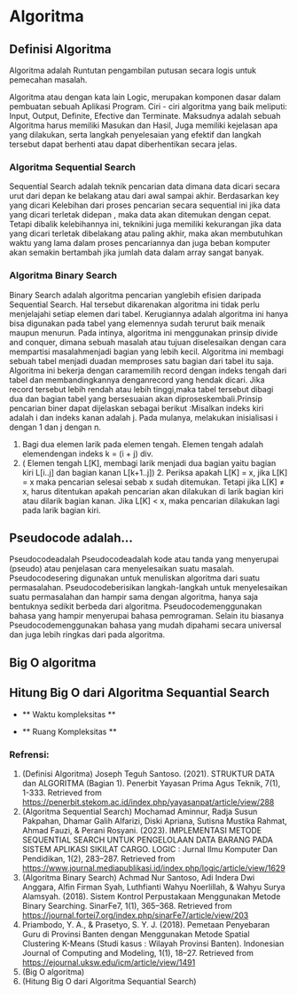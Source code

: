 # Algoritma

## Definisi Algoritma
Algoritma adalah Runtutan pengambilan putusan secara logis 
untuk pemecahan masalah.

Algoritma atau dengan kata lain Logic, merupakan komponen dasar dalam pembuatan 
sebuah Aplikasi Program. Ciri - ciri algoritma yang baik meliputi: 
Input, Output, Definite, Efective 
dan Terminate. 
Maksudnya adalah sebuah Algoritma harus memiliki Masukan dan Hasil, Juga memiliki  kejelasan  apa  yang  dilakukan,  serta  langkah  penyelesaian  yang efektif  dan  langkah tersebut  dapat  berhenti  atau  dapat  diberhentikan  secara  jelas. 


### Algoritma Sequential Search
Sequential  Search  adalah  teknik  pencarian  data  dimana  data  dicari  secara  urut dari depan  ke belakang  atau  dari  awal  sampai  akhir.  Berdasarkan  key  yang  dicari  Kelebihan  dari  proses  pencarian secara  sequential ini jika data  yang dicari terletak didepan , maka data  akan ditemukan dengan cepat. Tetapi  dibalik  kelebihannya  ini,  teknikini  juga  memiliki  kekurangan  jika  data  yang  dicari  terletak dibelakang  atau  paling  akhir,  maka  akan  membutuhkan  waktu  yang  lama  dalam  proses  pencariannya dan juga beban komputer akan semakin bertambah jika jumlah data dalam array sangat banyak. 


### Algoritma Binary Search

Binary  Search  adalah algoritma  pencarian  yanglebih efisien  daripada  Sequential  Search.  Hal  tersebut  dikarenakan algoritma  ini  tidak  perlu  menjelajahi  setiap  elemen  dari  tabel. Kerugiannya  adalah  algoritma  ini  hanya  bisa  digunakan  pada tabel  yang  elemennya  sudah  terurut  baik  menaik  maupun menurun. Pada  intinya,  algoritma  ini  menggunakan  prinsip divide   and   conquer, dimana   sebuah   masalah   atau   tujuan diselesaikan  dengan  cara  mempartisi  masalahmenjadi  bagian yang lebih kecil. Algoritma ini membagi sebuah tabel menjadi duadan  memproses  satu  bagian  dari  tabel  itu  saja.  Algoritma ini bekerja  dengan caramemilih record dengan indeks tengah dari tabel dan membandingkannya denganrecord yang hendak dicari.  Jika  record  tersebut  lebih  rendah  atau  lebih  tinggi,maka   tabel   tersebut   dibagi   dua   dan   bagian   tabel   yang bersesuaian akan diproseskembali.Prinsip pencarian biner dapat dijelaskan sebagai berikut :Misalkan indeks kiri adalah i dan indeks kanan adalah j. Pada mulanya, melakukan inisialisasi i dengan 1 dan j dengan n.

1. Bagi dua elemen larik pada elemen tengah. Elemen tengah adalah elemendengan indeks k = (i + j) div. <br>
2. ( Elemen tengah L[K], membagi larik menjadi dua bagian yaitu bagian kiri L[i..j] dan bagian kanan L[k+1..j]) 2. Periksa apakah L[K] = x, jika L[K] = x maka pencarian selesai sebab x sudah ditemukan. Tetapi jika L[K] ≠ x, harus ditentukan apakah pencarian akan dilakukan di larik bagian kiri atau dilarik bagian kanan. Jika L[K] < x, maka pencarian dilakukan lagi pada larik bagian kiri.

## Pseudocode adalah...

Pseudocodeadalah Pseudocodeadalah  kode  atau tanda   yang   menyerupai   (pseudo)   atau   penjelasan   cara menyelesaikan suatu masalah. Pseudocodesering digunakan untuk   menuliskan   algoritma   dari   suatu   permasalahan. Pseudocodeberisikan langkah-langkah untuk menyelesaikan suatu  permasalahan  dan  hampir  sama  dengan  algoritma, hanya   saja   bentuknya   sedikit   berbeda   dari   algoritma. Pseudocodemenggunakan  bahasa  yang  hampir  menyerupai bahasa   pemrograman.   Selain   itu   biasanya Pseudocodemenggunakan bahasa yang mudah dipahami secara universal dan juga lebih ringkas dari pada algoritma.

## Big O algoritma

## Hitung Big O dari Algoritma Sequantial Search

* ** Waktu kompleksitas **

* ** Ruang Kompleksitas **


### Refrensi: 
1. (Definisi Algoritma) Joseph Teguh Santoso. (2021). STRUKTUR DATA dan ALGORITMA (Bagian 1). Penerbit Yayasan Prima Agus Teknik, 7(1), 1-333. Retrieved from https://penerbit.stekom.ac.id/index.php/yayasanpat/article/view/288
2. (Algoritma Sequential Search) Mochamad Aminnur, Radja Susun Pakpahan, Dhamar Galih Alfarizi, Diski Apriana, Sutisna Mustika Rahmat, Ahmad Fauzi, & Perani Rosyani. (2023). IMPLEMENTASI METODE SEQUENTIAL SEARCH UNTUK PENGELOLAAN DATA BARANG PADA SISTEM APLIKASI SIKILAT CARGO. LOGIC : Jurnal Ilmu Komputer Dan Pendidikan, 1(2), 283–287. Retrieved from https://www.journal.mediapublikasi.id/index.php/logic/article/view/1629
3. (Algoritma Binary Search) Achmad Nur Santoso, Adi Indera Dwi Anggara, Alfin Firman Syah, Luthfianti Wahyu Noerlillah, & Wahyu Surya Alamsyah. (2018). Sistem Kontrol Perpustakaan Menggunakan Metode Binary Searching. SinarFe7, 1(1), 365–368. Retrieved from https://journal.fortei7.org/index.php/sinarFe7/article/view/203
4. Priambodo, Y. A., & Prasetyo, S. Y. J. (2018). Pemetaan Penyebaran Guru di Provinsi Banten dengan Menggunakan Metode Spatial Clustering K-Means (Studi kasus : Wilayah Provinsi Banten). Indonesian Journal of Computing and Modeling, 1(1), 18–27. Retrieved from https://ejournal.uksw.edu/icm/article/view/1491
5. (Big O algoritma)
6. (Hitung Big O dari Algoritma Sequantial Search)